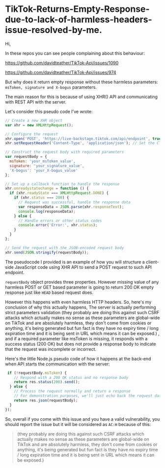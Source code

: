 # TikTok-Returns-Empty-Response-due-to-lack-of-harmless-headers-issue-resolved-by-me.
Hi,

In these repos you can see people complaining about this behaviour:

https://github.com/davidteather/TikTok-Api/issues/1090

https://github.com/davidteather/TikTok-Api/issues/974

But why does it return empty response without these harmless parameters: `msToken, signature and X-bogus` parameters.

The main reason for this is because of using XHR() API and communicating with REST API with the server. 

Let's consider this pseudo code I've wrote:
```javascript
// Create a new XHR object
var xhr = new XMLHttpRequest();

// Configure the request
xhr.open('POST', 'https://live-backstage.tiktok.com/api/endpoint', true); // Example TikTok API endpoint
xhr.setRequestHeader('Content-Type', 'application/json'); // Set the CT header

// Construct the request body with required parameters
var requestBody = {
  msToken: 'your_msToken_value',
  signature: 'your_signature_value',
  'X-bogus': 'your_X-bogus_value'
};

// Set up a callback function to handle the response
xhr.onreadystatechange = function () {
  if (xhr.readyState === XMLHttpRequest.DONE) {
    if (xhr.status === 200) {
      // Request was successful, handle the response data
      var responseData = JSON.parse(xhr.responseText);
      console.log(responseData);
    } else {
      // Handle errors or other status codes
      console.error('Error:', xhr.status);
    }
  }
};

// Send the request with the JSON-encoded request body
xhr.send(JSON.stringify(requestBody));
```
The pseudocode I provided is an example of how you will structure a client-side JavaScript code using XHR API to send a POST request to such API endpoint.

`requestBody` object provides three properties. However missing value of any harmless POST or GET based parameter is going to return 200 OK empty response just like `HEAD` based request does.

However this happens with even harmless HTTP headers. So, here's my conclusion of why this actually happens, The server is actually performing strict parameters validation (they probably are doing this against such CSRF attacks which actually makes no sense as these parameters are global-wide on TikTok and are absolutely harmless, they don't come from cookies or anything, it's being generated but fun fact is they have no expiry time / long expiration time and it is being sent in URL which means it can be exposed.) , and if a required parameter like msToken is missing, it responds with a success status (200 OK) but does not provide a response body to indicate that the request was incomplete or incorrect.

Here's the little Node.js pseudo code of how it happens at the back-end when API starts the communication with the server:
```javascript
 if (!requestBody.msToken) {
    // Respond with a 200 OK status and no response body
    return res.status(200).send();
  } else {
    // Process the request normally and return a response
    // For demonstration purposes, we'll just echo back the request data
    return res.json(requestBody);
  }
});
```
So, overall if you come with this issue and you have a valid vulnerability, you should report the issue but it will be considered as `AC:H` because of this:

> (they probably are doing this against such CSRF attacks which actually makes no sense as these parameters are global-wide on TikTok and are absolutely harmless, they don't come from cookies or anything, it's being generated but fun fact is they have no expiry time / long expiration time and it is being sent in URL which means it can be exposed.)
